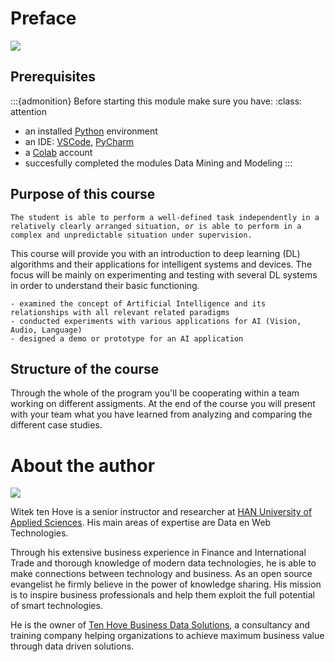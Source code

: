 # Preface

![](images/aimap.png)

## Prerequisites

:::{admonition} Before starting this module make sure you have:
:class: attention

- an installed [Python](https://www.python.org/downloads/) environment
- an IDE: [VSCode](https://code.visualstudio.com), [PyCharm](https://www.jetbrains.com/pycharm/)
- a [Colab](https://colab.research.google.com/) account
- succesfully completed the modules Data Mining and Modeling
  :::

## Purpose of this course

```{admonition} The general learning outcome of this course is:
The student is able to perform a well-defined task independently in a relatively clearly arranged situation, or is able to perform in a complex and unpredictable situation under supervision.
```

This course will provide you with an introduction to deep learning (DL) algorithms and their applications for intelligent systems and devices. The focus will be mainly on experimenting and testing with several DL systems in order to understand their basic functioning.

```{seealso} For a successful completion of the course, a student has:
- examined the concept of Artificial Intelligence and its relationships with all relevant related paradigms
- conducted experiments with various applications for AI (Vision, Audio, Language)
- designed a demo or prototype for an AI application
```

## Structure of the course

Through the whole of the program you'll be cooperating within a team working on different assigments. At the end of the course you will present with your team what you have learned from analyzing and comparing the different case studies.

# About the author

![](images/me.png)

Witek ten Hove is a senior instructor and researcher at [HAN University of Applied Sciences](https://hanuniversity.com/en/). His main areas of expertise are Data en Web Technologies.

Through his extensive business experience in Finance and International Trade and thorough knowledge of modern data technologies, he is able to make connections between technology and business. As an open source evangelist he firmly believe in the power of knowledge sharing. His mission is to inspire business professionals and help them exploit the full potential of smart technologies.

He is the owner of [Ten Hove Business Data Solutions](http://www.businessdatasolutions.nl/), a consultancy and training company helping organizations to achieve maximum business value through data driven solutions.
